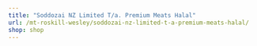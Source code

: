 ```yaml
---
title: "Soddozai NZ Limited T/a. Premium Meats Halal"
url: /mt-roskill-wesley/soddozai-nz-limited-t-a-premium-meats-halal/
shop: shop
---
```

